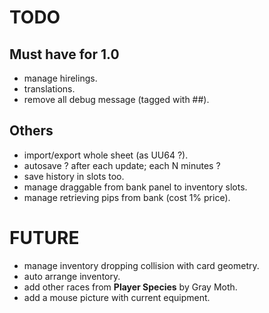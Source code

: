 # TODO
## Must have for 1.0
- manage hirelings.
- translations.
- remove all debug message (tagged with ##).

## Others
- import/export whole sheet (as UU64 ?).
- autosave ? after each update; each N minutes ?
- save history in slots too.
- manage draggable from bank panel to inventory slots.
- manage retrieving pips from bank (cost 1% price).

# FUTURE
- manage inventory dropping collision with card geometry.
- auto arrange inventory.
- add other races from **Player Species** by Gray Moth.
- add a mouse picture with current equipment.
